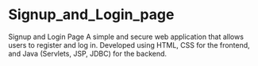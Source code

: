# Signup_and_Login_page
Signup and Login Page A simple and secure web application that allows users to register and log in. Developed using HTML, CSS for the frontend, and Java (Servlets, JSP, JDBC) for the backend.
